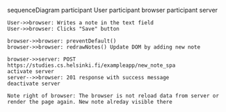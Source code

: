 
sequenceDiagram
    participant User
    participant browser
    participant server

    User->>browser: Writes a note in the text field
    User->>browser: Clicks "Save" button

    browser->>browser: preventDefault()
    browser->>browser: redrawNotes() Update DOM by adding new note 

    browser->>server: POST https://studies.cs.helsinki.fi/exampleapp/new_note_spa
    activate server
    server-->>browser: 201 response with success message
    deactivate server

    Note right of browser: The browser is not reload data from server or render the page again. New note alreday visible there 